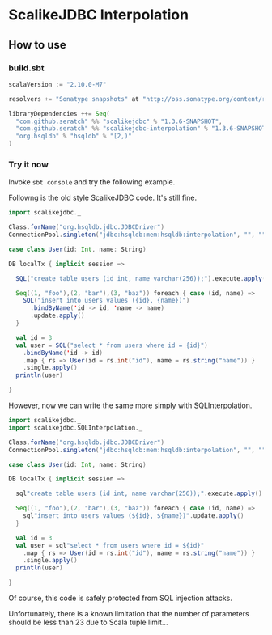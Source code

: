 # ScalikeJDBC Interpolation

## How to use

### build.sbt

```scala
scalaVersion := "2.10.0-M7"

resolvers += "Sonatype snapshots" at "http://oss.sonatype.org/content/repositories/snapshots"

libraryDependencies ++= Seq(
  "com.github.seratch" %% "scalikejdbc" % "1.3.6-SNAPSHOT",
  "com.github.seratch" %% "scalikejdbc-interpolation" % "1.3.6-SNAPSHOT",
  "org.hsqldb" % "hsqldb" % "[2,)"
)
```

### Try it now

Invoke `sbt console` and try the following example.

Followng is the old style ScalikeJDBC code. It's still fine.

```scala
import scalikejdbc._

Class.forName("org.hsqldb.jdbc.JDBCDriver")
ConnectionPool.singleton("jdbc:hsqldb:mem:hsqldb:interpolation", "", "")

case class User(id: Int, name: String)

DB localTx { implicit session =>

  SQL("create table users (id int, name varchar(256));").execute.apply()

  Seq((1, "foo"),(2, "bar"),(3, "baz")) foreach { case (id, name) =>
    SQL("insert into users values ({id}, {name})")
      .bindByName('id -> id, 'name -> name)
      .update.apply()
  }

  val id = 3
  val user = SQL("select * from users where id = {id}")
    .bindByName('id -> id)
    .map { rs => User(id = rs.int("id"), name = rs.string("name")) }
    .single.apply()
  println(user)

}
```

However, now we can write the same more simply with SQLInterpolation.

```scala
import scalikejdbc._
import scalikejdbc.SQLInterpolation._

Class.forName("org.hsqldb.jdbc.JDBCDriver")
ConnectionPool.singleton("jdbc:hsqldb:mem:hsqldb:interpolation", "", "")

case class User(id: Int, name: String)

DB localTx { implicit session =>

  sql"create table users (id int, name varchar(256));".execute.apply()

  Seq((1, "foo"),(2, "bar"),(3, "baz")) foreach { case (id, name) =>
    sql"insert into users values (${id}, ${name})".update.apply()
  }

  val id = 3
  val user = sql"select * from users where id = ${id}"
    .map { rs => User(id = rs.int("id"), name = rs.string("name")) }
    .single.apply()
  println(user)

}
```

Of course, this code is safely protected from SQL injection attacks. 

Unfortunately, there is a known limitation that the number of parameters should be less than 23 due to Scala tuple limit...


